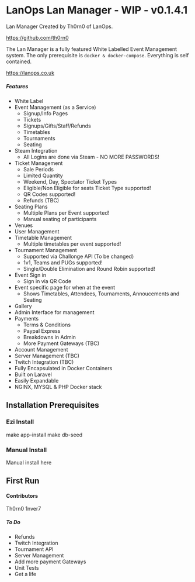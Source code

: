 # LanOps Lan Manager - WIP - v0.1.4.1

Lan Manager Created by Th0rn0 of LanOps.

https://github.com/th0rn0

The Lan Manager is a fully featured White Labelled Event Management system. The only prerequisite is `docker & docker-compose`. Everything is self contained.

https://lanops.co.uk

##### Features

- White Label
- Event Management (as a Service)
  - Signup/Info Pages
  - Tickets
  - Signups/Gifts/Staff/Refunds
  - Timetables
  - Tournaments
  - Seating
- Steam Integration
  - All Logins are done via Steam - NO MORE PASSWORDS!
- Ticket Management
  - Sale Periods
  - Limited Quantity
  - Weekend, Day, Spectator Ticket Types
  - Eligible/Non Eligible for seats Ticket Type supported!
  - QR Codes supported!
  - Refunds (TBC)
- Seating Plans
  - Multiple Plans per Event supported!
  - Manual seating of participants
- Venues
- User Management
- Timetable Management
  - Multiple timetables per event supported!
- Tournament Management
  - Supported via Challonge API (To be changed)
  - 1v1, Teams and PUGs supported!
  - Single/Double Elimination and Round Robin supported!
- Event Sign in
  - Sign in via QR Code
- Event specific page for when at the event
  - Shows Timetables, Attendees, Tournaments, Annoucements and Seating
- Gallery
- Admin Interface for management
- Payments
  - Terms & Conditions
  - Paypal Express
  - Breakdowns in Admin
  - More Payment Gateways (TBC)
- Account Management
- Server Management (TBC)
- Twitch Integration (TBC)
- Fully Encapsulated in Docker Containers
- Built on Laravel
- Easily Expandable
- NGINX, MYSQL & PHP Docker stack

## Installation Prerequisites

### Ezi Install

make app-install
make db-seed

### Manual Install

Manual install here

## First Run


#### Contributors

Th0rn0
1nver7

##### To Do

- Refunds
- Twitch Integration
- Tournament API
- Server Management
- Add more payment Gateways
- Unit Tests
- Get a life